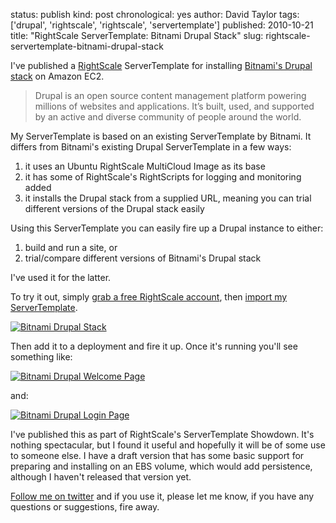 status: publish
kind: post
chronological: yes
author: David Taylor
tags: ['drupal', 'rightscale', 'rightscale', 'servertemplate']
published: 2010-10-21
title: "RightScale ServerTemplate: Bitnami Drupal Stack"
slug: rightscale-servertemplate-bitnami-drupal-stack

I've published a [RightScale](http://www.rightscale.com) ServerTemplate for installing [Bitnami's Drupal stack](http://bitnami.org/stack/drupal) on Amazon EC2.

> Drupal is an open source content management platform powering millions of websites and applications. It’s built, used, and supported by an active and diverse community of people around the world.

  
My ServerTemplate is based on an existing ServerTemplate by Bitnami. It differs from Bitnami's existing Drupal ServerTemplate in a few ways:

  1. it uses an Ubuntu RightScale MultiCloud Image as its base
  2. it has some of RightScale's RightScripts for logging and monitoring added
  3. it installs the Drupal stack from a supplied URL, meaning you can trial different versions of the Drupal stack easily
  
Using this ServerTemplate you can easily fire up a Drupal instance to either:

  1. build and run a site, or
  2. trial/compare different versions of Bitnami's Drupal stack
  
I've used it for the latter.

To try it out, simply [grab a free RightScale account](http://www.rightscale.com/products/free_edition.php), then [import my ServerTemplate](http://www.rightscale.com/library/server_templates/Bitnami-Drupal-Stack/14481).

[![Bitnami Drupal Stack](http://www.cloudartisan.com/wp-content/uploads/2010/10/Bitnami-Drupal-Stack-ServerTemplate.png)](http://www.cloudartisan.com/wp-content/uploads/2010/10/Bitnami-Drupal-Stack-ServerTemplate.png)

Then add it to a deployment and fire it up. Once it's running you'll see something like:

[![Bitnami Drupal Welcome Page](http://www.cloudartisan.com/wp-content/uploads/2010/10/Bitnami-Drupal-Welcome-Page-1024x575.png)](http://www.cloudartisan.com/wp-content/uploads/2010/10/Bitnami-Drupal-Welcome-Page.png)

and:

[![Bitnami Drupal Login Page](http://www.cloudartisan.com/wp-content/uploads/2010/10/Bitnami-Drupal-Login-Page-1024x575.png)](http://www.cloudartisan.com/wp-content/uploads/2010/10/Bitnami-Drupal-Login-Page.png)

I've published this as part of RightScale's ServerTemplate Showdown. It's nothing spectacular, but I found it useful and hopefully it will be of some use to someone else. I have a draft version that has some basic support for preparing and installing on an EBS volume, which would add persistence, although I haven't released that version yet.

[Follow me on twitter](http://twitter.com/davidltaylor) and if you use it, please let me know, if you have any questions or suggestions, fire away.

